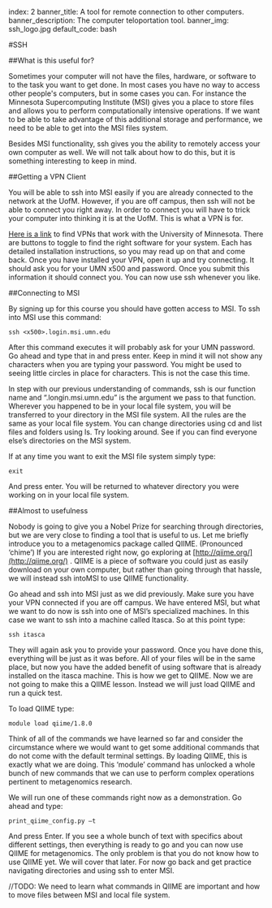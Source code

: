 index: 2
banner_title: A tool for remote connection to other computers.
banner_description: The computer teloportation tool.
banner_img: ssh_logo.jpg
default_code: bash


#SSH

##What is this useful for?

Sometimes your computer will not have the files, hardware, or software to to the task you want to get done. In most cases you have no way to access other people's computers, but in some cases you can. For instance the Minnesota Supercomputing Institute (MSI) gives you a place to store files and allows you to perform computationally intensive operations. If we want to be able to take advantage of this additional storage and performance, we need to be able to get into the MSI files system. 

Besides MSI functionality, ssh gives you the ability to remotely access your own computer as well. We will not talk about how to do this, but it is something interesting to keep in mind.

##Getting a VPN Client

You will be able to ssh into MSI easily if you are already connected to the network at the UofM. However, if you are off campus, then ssh will not be able to connect you right away. In order to connect you will have to trick your computer into thinking it is at the UofM. This is what a VPN is for.

[Here is a link](https://it.umn.edu/services/resources/software-downloads?field_operating_system_tid%5B%5D=7681) to find VPNs that work with the University of Minnesota. There are buttons to toggle to find the right software for your system. Each has detailed installation instructions, so you may read up on that and come back. Once you have installed your VPN, open it up and try connecting. It should ask you for your UMN x500 and password. Once you submit this information it should connect you. You can now use ssh whenever you like.

##Connecting to MSI

By signing up for this course you should have gotten access to MSI. To ssh into MSI use this command:

	ssh <x500>.login.msi.umn.edu

After this command executes it will probably ask for your UMN password. Go ahead and type that in and press enter. Keep in mind it will not show any characters when you are typing your password. You might be used to seeing little circles in place for characters. This is not the case this time.

In step with our previous understanding of commands, ssh is our function name and “<x500>.longin.msi.umn.edu” is the argument we pass to that function. Wherever you happened to be in your local file system, you will be transferred to your directory in the MSI file system. All the rules are the same as your local file system. You can change directories using cd and list files and folders using ls. Try looking around. See if you can find everyone else’s directories on the MSI system.

If at any time you want to exit the MSI file system simply type:

	exit

And press enter. You will be returned to whatever directory you were working on in your local file system.

##Almost to usefulness

Nobody is going to give you a Nobel Prize for searching through directories, but we are very close to finding a tool that is useful to us. Let me briefly introduce you to a metagenomics package called QIIME. (Pronounced ‘chime’) If you are interested right now, go exploring at [http://qiime.org/](http://qiime.org/) . QIIME is a piece of software you could just as easily download on your own computer, but rather than going through that hassle, we will instead ssh intoMSI to use QIIME functionality.

Go ahead and ssh into MSI just as we did previously. Make sure you have your VPN connected if you are off campus. We have entered MSI, but what we want to do now is ssh into one of MSI’s specialized machines. In this case we want to ssh into a machine called Itasca. So at this point type:

	ssh itasca

They will again ask you to provide your password. Once you have done this, everything will be just as it was before. All of your files will be in the same place, but now you have the added benefit of using software that is already installed on the itasca machine. This is how we get to QIIME. Now we are not going to make this a QIIME lesson. Instead we will just load QIIME and run a quick test.

To load QIIME type:

	module load qiime/1.8.0

Think of all of the commands we have learned so far and consider the circumstance where we would want to get some additional commands that do not come with the default terminal settings. By loading QIIME, this is exactly what we are doing. This ‘module’ command has unlocked a whole bunch of new commands that we can use to perform complex operations pertinent to metagenomics research.

We will run one of these commands right now as a demonstration. Go ahead and type:

	print_qiime_config.py –t

And press Enter. If you see a whole bunch of text with specifics about different settings, then everything is ready to go and you can now use QIIME for metagenomics. The only problem is that you do not know how to use QIIME yet. We will cover that later. For now go back and get practice navigating directories and using ssh to enter MSI.

//TODO: We need to learn what commands in QIIME are important and how to move files between MSI and local file system. 